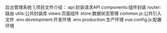 后台管理系统
1,项目文件介绍：
api:封装请求API
components:组件封装
router:路由
utils:公共封装库
views:页面组件
store:数据状态管理
common.js:公共引入文件
.env.development:开发环境
.env.production:生产环境
vue.config.js:配置环境

